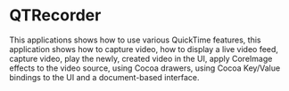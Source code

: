 QTRecorder
==========

This applications shows how to use various QuickTime features,
this application shows how to capture video, how to display a
live video feed, capture video, play the newly, 
created video in the UI, apply CoreImage effects to the video
source, using Cocoa drawers, using Cocoa Key/Value bindings 
to the UI and a document-based interface.

